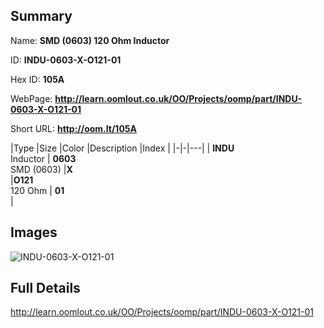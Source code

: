 

## Summary
 
Name: __SMD (0603) 120 Ohm Inductor__

ID: __INDU-0603-X-O121-01__

Hex ID: __105A__

WebPage: __http://learn.oomlout.co.uk/OO/Projects/oomp/part/INDU-0603-X-O121-01__

Short URL: __http://oom.lt/105A__


|Type   |Size   |Color   |Description   |Index   |
|-|-|---|
| __INDU__ <br>Inductor  | __0603__<br>SMD (0603)   |__X__<br>    |__O121__<br>120 Ohm    | __01__<br>  |


## Images
![INDU-0603-X-O121-01](http://oomlout.com/oomp-gen/parts/INDU-0603-X-O121-01/INDU-0603-X-O121-01_420.jpg)

## Full Details

 http://learn.oomlout.co.uk/OO/Projects/oomp/part/INDU-0603-X-O121-01

